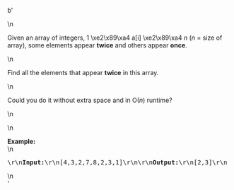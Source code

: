 b'<div class="question-description">\n<p><p>Given an array of integers, 1 \xe2\x89\xa4 a[i] \xe2\x89\xa4 <i>n</i> (<i>n</i> = size of array), some elements appear <b>twice</b> and others appear <b>once</b>.</p>\n<p>Find all the elements that appear <b>twice</b> in this array.</p>\n<p>Could you do it without extra space and in O(<i>n</i>) runtime?</p>\n</p>\n<p><b>Example:</b><br/>\n<pre>\r\n<b>Input:</b>\r\n[4,3,2,7,8,2,3,1]\r\n\r\n<b>Output:</b>\r\n[2,3]\r\n</pre></p>\n</div>'